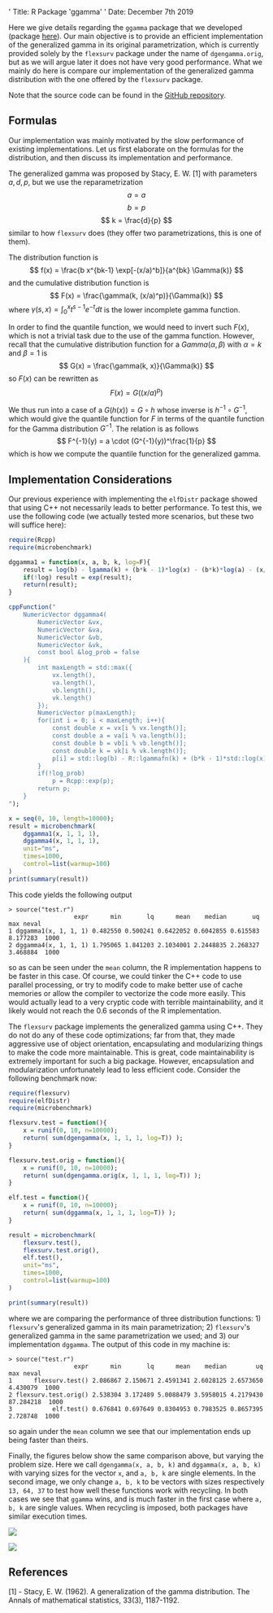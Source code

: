 ' Title: R Package 'ggamma'
' Date: December 7th 2019

Here we give details regarding the `ggamma` package that we developed (package <a href="https://CRAN.R-project.org/package=ggamma" target="_blank">here</a>).
Our main objective is to provide an efficient implementation of the generalized gamma in its original parametrization,
  which is currently provided solely by the `flexsurv` package under the name of `dgengamma.orig`,
	but as we will argue later it does not have very good performance.
What we mainly do here is compare our implementation of the generalized gamma distribution with the one offered
  by the `flexsurv` package.

Note that the source code can be found in the [GitHub repository](https://github.com/matheushjs/ggamma).

## Formulas

Our implementation was mainly motivated by the slow performance of existing implementations.
Let us first elaborate on the formulas for the distribution, and then discuss its implementation
  and performance.

The generalized gamma was proposed by Stacy, E. W. [1] with parameters $a, d, p$, but we use the reparametrization
$$
  a = a
$$
$$
  b = p
$$
$$
  k = \frac{d}{p}
$$
similar to how `flexsurv` does (they offer two parametrizations, this is one of them).

The distribution function is
$$
  f(x) = \frac{b x^{bk-1} \exp[-(x/a)^b]}{a^{bk} \Gamma(k)}
$$
and the cumulative distribution function is
$$
F(x) = \frac{\gamma(k, (x/a)^p)}{\Gamma(k)}
$$
where $\gamma(s, x) = \int_0^x t^{s-1} e^{-t} dt$ is the lower incomplete gamma function.

In order to find the quantile function, we would need to invert such $F(x)$, which is not a trivial task due to the use of the gamma function.
However, recall that the cumulative distribution function for a $Gamma(\alpha, \beta)$ with $\alpha = k$ and $\beta = 1$ is
$$
  G(x) = \frac{\gamma(k, x)}{\Gamma(k)}
$$
so $F(x)$ can be rewritten as
$$
  F(x) = G((x/a)^p)
$$

We thus run into a case of a $G(h(x)) = G \circ h$ whose inverse is $h^{-1} \circ G^{-1}$, which would give the quantile function for $F$ in terms of the quantile function for the Gamma distribution $G^{-1}$. The relation is as follows
$$
  F^{-1}(y) = a \cdot (G^{-1}(y))^\frac{1}{p}
$$
which is how we compute the quantile function for the generalized gamma.

## Implementation Considerations

Our previous experience with implementing the `elfDistr` package showed that using C++ not necessarily leads to better performance.
To test this, we use the following code (we actually tested more scenarios, but these two will suffice here):
```R
require(Rcpp)
require(microbenchmark)

dggamma1 = function(x, a, b, k, log=F){
	result = log(b) - lgamma(k) + (b*k - 1)*log(x) - (b*k)*log(a) - (x/a)**b;
	if(!log) result = exp(result);
	return(result);
}

cppFunction("
	NumericVector dggamma4(
		NumericVector &vx,
		NumericVector &va,
		NumericVector &vb,
		NumericVector &vk,
		const bool &log_prob = false
	){
		int maxLength = std::max({
			vx.length(),
			va.length(),
			vb.length(),
			vk.length()
		});
		NumericVector p(maxLength);
		for(int i = 0; i < maxLength; i++){
			const double x = vx[i % vx.length()];
			const double a = va[i % va.length()];
			const double b = vb[i % vb.length()];
			const double k = vk[i % vk.length()];
			p[i] = std::log(b) - R::lgammafn(k) + (b*k - 1)*std::log(x) - (b*k)*std::log(a) - std::pow(x/a, b);
		}
		if(!log_prob)
			p = Rcpp::exp(p);
		return p;
	}
");

x = seq(0, 10, length=10000);
result = microbenchmark(
	dggamma1(x, 1, 1, 1),
	dggamma4(x, 1, 1, 1),
	unit="ms",
	times=1000,
	control=list(warmup=100)
)
print(summary(result))
```

This code yields the following output
```plaintext
> source("test.r")
                  expr      min       lq      mean    median       uq      max neval
1 dggamma1(x, 1, 1, 1) 0.482550 0.500241 0.6422052 0.6042855 0.615583 8.177283  1000
2 dggamma4(x, 1, 1, 1) 1.795065 1.841203 2.1034001 2.2448835 2.268327 3.468884  1000
```
so as can be seen under the `mean` column, the R implementation happens to be faster in this case. Of course, we could tinker the C++ code to use parallel processing, or try to modify code to make better use of cache memories or allow the compiler to vectorize the code more easily. This would actually lead to a very cryptic code with terrible maintainability, and it likely would not reach the 0.6 seconds of the R implementation.

The `flexsurv` package implements the generalized gamma using C++. They do not do any of these code optimizations; far from that, they made aggressive use of object orientation, encapsulating and modularizing things to make the code more maintainable. This is great, code maintainability is extremely important for such a big package. However, encapsulation and modularization unfortunately lead to less efficient code. Consider the following benchmark now:
```R
require(flexsurv)
require(elfDistr)
require(microbenchmark)

flexsurv.test = function(){
	x = runif(0, 10, n=10000);
	return( sum(dgengamma(x, 1, 1, 1, log=T)) );
}

flexsurv.test.orig = function(){
	x = runif(0, 10, n=10000);
	return( sum(dgengamma.orig(x, 1, 1, 1, log=T)) );
}

elf.test = function(){
	x = runif(0, 10, n=10000);
	return( sum(dggamma(x, 1, 1, 1, log=T)) );
}

result = microbenchmark(
	flexsurv.test(),
	flexsurv.test.orig(),
	elf.test(),
	unit="ms",
	times=1000,
	control=list(warmup=100)
)

print(summary(result))
```
where we are comparing the performance of three distribution functions: 1) `flexsurv`'s generalized gamma in its main parametrization; 2) `flexsurv`'s generalized gamma in the same parametrization we used; and 3) our implementation `dggamma`. The output of this code in my machine is:
```plaintext
> source("test.r")
                  expr      min       lq      mean    median        uq       max neval
1      flexsurv.test() 2.086867 2.150671 2.4591341 2.6028125 2.6573650  4.430079  1000
2 flexsurv.test.orig() 2.538304 3.172489 5.0088479 3.5958015 4.2179430 87.284218  1000
3           elf.test() 0.676841 0.697649 0.8304953 0.7983525 0.8657395  2.728748  1000
```
so again under the `mean` column we see that our implementation ends up being faster than theirs.

Finally, the figures below show the same comparison above, but varying the problem size. Here we call `dgengamma(x, a, b, k)` and `dggamma(x, a, b, k)` with varying sizes for the vector `x`, and `a, b, k` are single elements. In the second image, we only change `a, b, k` to be vectors with sizes respectively `13, 64, 37` to test how well these functions work with recycling. In both cases we see that `ggamma` wins, and is much faster in the first case where `a, b, k` are single values. When recycling is imposed, both packages have similar execution times.

<img class="img-fluid" src="/images/posts/flexsurv_ggamma_comparison.png"></img>

<img class="img-fluid" src="/images/posts/flexsurv_ggamma_comparison2.png"></img>

## References

[1] - Stacy, E. W. (1962). A generalization of the gamma distribution. The Annals of mathematical statistics, 33(3), 1187-1192.
